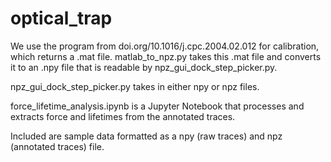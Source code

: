 # optical_trap

We use the program from doi.org/10.1016/j.cpc.2004.02.012 for calibration, which returns a .mat file. matlab_to_npz.py takes this .mat file and converts it to an .npy file that is readable by npz_gui_dock_step_picker.py.

npz_gui_dock_step_picker.py takes in either npy or npz files.

force_lifetime_analysis.ipynb is a Jupyter Notebook that processes and extracts force and lifetimes from the annotated traces.

Included are sample data formatted as a npy (raw traces) and npz (annotated traces) file.
